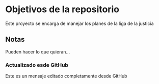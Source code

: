 # Objetivos de la repositorio

Este proyecto se encarga de manejar los planes de la liga de la justicia


## Notas
Pueden hacer lo que quieran...

### Actualizado esde GitHub
Este es un mensaje editado completamente desde GitHub
